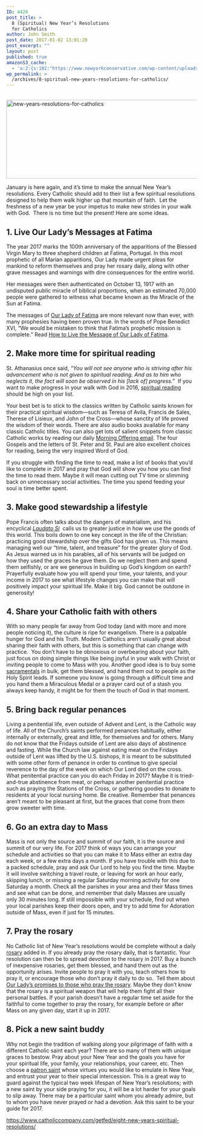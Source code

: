 ```yaml
---
ID: 4426
post_title: >
  8 (Spiritual) New Year’s Resolutions
  for Catholics
author: John Smith
post_date: 2017-01-02 13:01:28
post_excerpt: ""
layout: post
published: true
amazonS3_cache:
  - 'a:2:{s:102:"https://www.newyorkconservative.com/wp-content/uploads/2017/01/New-Years-Resolutions-for-Catholics.png";i:4427;s:120:"https://s3.amazonaws.com/newyorkconservative/wp-content/uploads/2017/01/02130018/New-Years-Resolutions-for-Catholics.png";i:4427;}'
wp_permalink: >
  /archives/8-spiritual-new-years-resolutions-for-catholics/
---
```

<div class="entry-content">
<div class="pf-content">

 <a href="https://www.newyorkconservative.com/wp-content/uploads/2017/01/New-Years-Resolutions-for-Catholics.png"><img class="alignnone  wp-image-4427" src="https://www.newyorkconservative.com/wp-content/uploads/2017/01/New-Years-Resolutions-for-Catholics.png" alt="new-years-resolutions-for-catholics" width="552" height="208" /></a>

January is here again, and it’s time to make the annual New Year’s resolutions. Every Catholic should add to their list a few spiritual resolutions designed to help them walk higher up that mountain of faith.  Let the freshness of a new year be your impetus to make new strides in your walk with God.  There is no time but the present! Here are some ideas.
<h2>1. Live Our Lady’s Messages at Fatima</h2>
The year 2017 marks the 100th anniversary of the apparitions of the Blessed Virgin Mary to three shepherd children at Fatima, Portugal. In this most prophetic of all Marian apparitions, Our Lady made urgent pleas for mankind to reform themselves and pray her rosary daily, along with other grave messages and warnings with dire consequences for the entire world.

Her messages were then authenticated on October 13, 1917 with an undisputed public miracle of biblical proportions, when an estimated 70,000 people were gathered to witness what became known as the Miracle of the Sun at Fatima.

The messages of <a href="https://www.catholiccompany.com/our%2Dlady%2Dof%2Dfatima-c1402/" target="_blank">Our Lady of Fatima</a> are more relevant now than ever, with many prophesies having been proven true. In the words of Pope Benedict XVI, “We would be mistaken to think that Fatima’s prophetic mission is complete.” Read <a href="https://www.catholiccompany.com/getfed/how-to-live-the-message-of-our-lady-of-fatima/" target="_blank">How to Live the Message of Our Lady of Fatima</a>.
<h2>2. Make more time for spiritual reading</h2>
St. Athanasius once said, <em>“You will not see anyone who is striving after his advancement who is not given to spiritual reading. And as to him who neglects it, the fact will soon be observed in his [lack of] progress.”</em>  If you want to make progress in your walk with God in 2016, <a href="https://www.catholiccompany.com/prayer-and-spirituality-c49/" target="_blank">spiritual reading</a> should be high on your list.

Your best bet is to stick to the classics written by Catholic saints known for their practical spiritual wisdom—such as Teresa of Avila, Francis de Sales, Therese of Lisieux, and John of the Cross—whose sanctity of life proved the wisdom of their words. There are also audio books available for many classic Catholic titles. You can also get lots of salient snippets from classic Catholic works by reading our daily <a href="https://www.catholiccompany.com/morning-offering/signup/" target="_blank">Morning Offering email</a>. The four Gospels and the letters of St. Peter and St. Paul are also excellent choices for reading, being the very inspired Word of God.

If you struggle with finding the time to read, make a list of books that you’d like to complete in 2017 and pray that God will show you how you can find the time to read them. Maybe it will mean cutting out TV time or slimming back on unnecessary social activities. The time you spend feeding your soul is time better spent.
<h2>3. Make good stewardship a lifestyle</h2>
Pope Francis often talks about the dangers of materialism, and his encyclical <em><a href="https://www.catholiccompany.com/getfed/laudato-si-encyclical-pope-francis/" target="_blank">Laudato Si</a></em>  calls us to greater justice in how we use the goods of this world. This boils down to one key concept in the life of the Christian: practicing good stewardship over the gifts God has given us. This means managing well our “time, talent, and treasure” for the greater glory of God.  As Jesus warned us in his parables, all of his servants will be judged on how they used the graces he gave them. Do we neglect them and spend them selfishly, or are we generous in building up God’s kingdom on earth? Prayerfully evaluate how you will spend your time, your talents, and your income in 2017 to see what lifestyle changes you can make that will positively impact your spiritual life. Make it big. God cannot be outdone in generosity!
<h2>4. Share your Catholic faith with others</h2>
With so many people far away from God today (and with more and more people noticing it), the culture is ripe for evangelism. There is a palpable hunger for God and his Truth. Modern Catholics aren’t usually great about sharing their faith with others, but this is something that can change with practice.  You don’t have to be obnoxious or overbearing about your faith, just focus on doing simple things like being joyful in your walk with Christ or inviting people to come to Mass with you. Another good idea is to buy some <a href="http://www.catholiccompany.com">sacramentals</a> in bulk, get them blessed, and hand them out to people as the Holy Spirit leads. If someone you know is going through a difficult time and you hand them a Miraculous Medal or a prayer card out of a stash you always keep handy, it might be for them the touch of God in that moment.
<h2>5. Bring back regular penances</h2>
Living a penitential life, even outside of Advent and Lent, is the Catholic way of life. All of the Church’s saints performed penances habitually, either internally or externally, great and little, for themselves and for others. Many do not know that the Fridays outside of Lent are also days of abstinence and fasting. While the Church law against eating meat on the Fridays outside of Lent was lifted by the U.S. bishops, it is meant to be substituted with some other form of penance in order to continue to give special reverence to the day of the week on which Our Lord died on the cross. What penitential practice can you do each Friday in 2017? Maybe it is tried-and-true abstinence from meat, or perhaps another penitential practice such as praying the Stations of the Cross, or gathering goodies to donate to residents at your local nursing home. Be creative. Remember that penances aren’t meant to be pleasant at first, but the graces that come from them grow sweeter with time.
<h2>6. Go an extra day to Mass</h2>
Mass is not only the source and summit of our faith, it is the source and summit of our very life. For 2017 think of ways you can arrange your schedule and activities so that you can make it to Mass either an extra day each week, or a few extra days a month. If you have trouble with this due to a packed schedule, pray and ask Our Lord to help you find the time. Maybe it will involve switching a travel route, or leaving for work an hour early, skipping lunch, or missing a regular Saturday morning activity for one Saturday a month. Check all the parishes in your area and their Mass times and see what can be done, and remember that daily Masses are usually only 30 minutes long. If still impossible with your schedule, find out when your local parishes keep their doors open, and try to add time for Adoration outside of Mass, even if just for 15 minutes.
<h2>7. Pray the rosary</h2>
No Catholic list of New Year’s resolutions would be complete without a daily <a href="https://www.catholiccompany.com/rosaries-chaplets-rosary-accessories-c12/" target="_blank">rosary</a> added in. If you already pray the rosary daily, that is fantastic. Your resolution can then be to spread devotion to the rosary in 2017. Buy a bunch of inexpensive rosaries, get them blessed, and hand them out as the opportunity arises. Invite people to pray it with you, teach others how to pray it, or encourage those who don’t pray it daily to do so.  Tell them about <a href="https://www.catholiccompany.com/getfed/15-promises-to-christians-who-pray-the-rosary/" target="_blank">Our Lady’s promises to those who pray the rosary</a>. Maybe they don’t know that the rosary is a spiritual weapon that will help them fight all their personal battles. If your parish doesn’t have a regular time set aside for the faithful to come together to pray the rosary, for example before or after Mass on any given day, start it up in 2017.
<h2>8. Pick a new saint buddy</h2>
Why not begin the tradition of walking along your pilgrimage of faith with a different Catholic saint each year? There are so many of them with unique graces to bestow. Pray about your New Year and the goals you have for your spiritual life, your family, your relationships, your career, etc. Then choose a <a href="https://www.catholiccompany.com/patron-saint-index-c545/" target="_blank">patron saint</a> whose virtues you would like to emulate in New Year, and entrust your year to their special intercession. This is a great way to guard against the typical two week lifespan of New Year’s resolutions; with a new saint by your side praying for you, it will be a lot harder for your goals to slip away. There may be a particular saint whom you already admire, but to whom you have never prayed or had a devotion. Ask this saint to be your guide for 2017.

https://www.catholiccompany.com/getfed/eight-new-years-spiritual-resolutions/

</div>
</div>